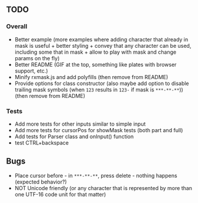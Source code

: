 ## TODO
### Overall
* Better example (more examples where adding character that already in mask is useful + better styling + convey that any character can be used, including some that in mask + allow to play with mask and change params on the fly)
* Better README (GIF at the top, something like plates with browser support, etc.)
* Minify rxmask.js and add polyfills (then remove from README)
* Provide options for class constructor (also maybe add option to disable trailing mask symbols (when `123` results in `123-` if mask is `***-**-**`)) (then remove from README)
### Tests
* Add more tests for other inputs similar to simple input
* Add more tests for cursorPos for showMask tests (both part and full)
* Add tests for Parser class and onInput() function
* test CTRL+backspace

## Bugs
* Place cursor before - in `***-**-**`, press delete - nothing happens (expected behavior?)
* NOT Unicode friendly (or any character that is represented by more than one UTF-16 code unit for that matter)